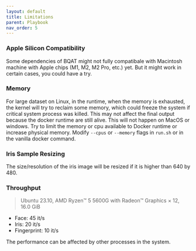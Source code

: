 ```yaml
---
layout: default
title: Limitations
parent: Playbook
nav_order: 5
---
```


### Apple Silicon Compatibility

Some dependencies of BQAT might not fully compatibale with Macintosh machine with Apple chips (M1, M2, M2 Pro, etc.) yet. But it might work in certain cases, you could have a try.

### Memory

For large dataset on Linux, in the runtime, when the memory is exhausted, the kernel will try to reclaim some memory, which could freeze the system if critical system process was killed. This may not affect the final output because the docker runtime are still alive. This will not happen on MacOS or windows. Try to limit the memory or cpu available to Docker runtime or increase physical memory. Modify `--cpus` or `--memory` flags in `run.sh` or in the vanilla docker command.

### Iris Sample Resizing

The size/resolution of the iris image will be resized if it is higher than 640 by 480.

### Throughput

> Ubuntu 23.10, AMD Ryzen™ 5 5600G with Radeon™ Graphics × 12, 16.0 GiB

+ Face: 45 it/s
+ Iris: 20 it/s
+ Fingerprint: 10 it/s

The performance can be affected by other processes in the system.
